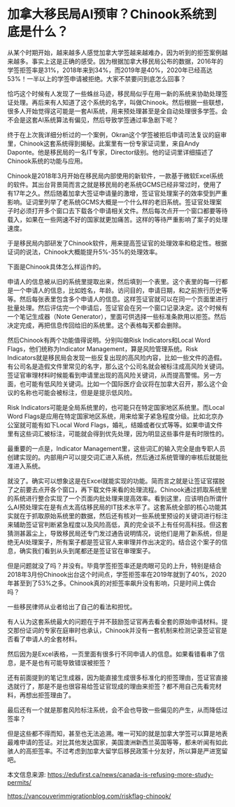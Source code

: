 # 加拿大移民局AI预审？Chinook系统到底是什么？

从某个时期开始，越来越多人感觉加拿大学签越来越难办，因为听到的拒签案例越来越多。事实上这是正确的感受。因为根据加拿大移民局公布的数据，2016年的学签拒签率是31%，2018年来到34%，而2019年是40%，2020年已经高达53%！一半以上的学签申请被拒绝。大家不禁要问到底怎么回事？

恰巧这个时候有人发现了一些蛛丝马迹，移民局似乎在用一新的系统来协助处理签证处理。再后来有人知道了这个系统的名字，叫做Chinook。然后根据一些联想，很多人开始觉得这可能是一套AI系统，用来预处理甚至是全自动处理很多学签。会不会是这套AI系统算法有偏见，然后导致学签通过率急剧下呢？

终于在上次我详细分析过的一个案例，Okran这个学签被拒后申请司法复议的庭审里，Chinook这套系统得到揭秘。此案里有一份专家证词里，来自Andy Daponte。他是移民局的一名IT专家，Director级别。他的证词里详细描述了Chinook系统的功能与应用。

Chinook是2018年3月开始在移民局内部使用的新软件，一款基于微软Excel系统的软件。其出台背景简而言之就是移民局的老系统GCMS已经非常过时，使用了有17年之久。然后随着加拿大签证申请量的激增，签证官处理案子的效率受到严重影响。证词里列举了老系统GCMS大概是一个什么样的老旧系统。签证官处理案子时必须打开多个窗口去下载各个申请相关文件。然后每次点开一个窗口都要等待载入，如果在一些网速不好的国家就更加痛苦。这样的等待严重影响了案子的处理速度。

于是移民局内部研发了Chinook软件，用来提高签证官的处理效率和稳定性。根据证词的说法，Chinook大概能提升5%-35%的处理效率。

下面是Chinook具体怎么样运作的。

申请人的信息被从旧的系统里提取出来，然后填到一个表里。这个表里的每一行都是一个申请人的信息，比如姓名，年龄。访问目的，申请日期，和之前旅行历史等等。然后每张表里包含多个申请人的信息。这样签证官就可以在同一个页面里进行批量处理。然后评估完一个申请后，签证官会在另一个窗口记录决定。这个时候有一个笔记生成器（Note Generator），里面可供选择一些标准条款用以拒签。然后决定完成，再把信息传回给旧的系统里。这个表格每天都会删除。

然后Chinook有两个功能值得说明。分别叫做Risk Indicators和Local Word Flags，他们统称为Indicator Management，算是风险管理系统。Risk Indicators就是移民局会发现一些反复出现的高风险内容，比如一些文件的造假。有公司名是造假文件里常见的名字，那么这个公司名就会被标注成高风险关键词。签证官审理材料时候能看到申请里出现的高风险关键词，从而提高警惕。另一方面，也可能有低风险关键词。比如一个国际医疗会议将在加拿大召开，那么这个会议的名称也可能会被标注，但是是提示低风险。

Risk Indicators可能是全局系统里的，也可能只在特定国家地区系统里。而Local Word Flags是应用在特定国家地区系统，用来给案子紧急程度分级。比如北京办公室就可能有如下Local Word Flags，婚礼，结婚或者仪式等等。如果申请文件里有这些词汇被标注，可能就会得到优先处理，因为明显这些事件是有时限性的。

最重要的一点是，Indicator Management里，这些词汇的输入完全是由专职人员创建实现的。内部用户可以提交词汇进入系统，然后通过系统管理的审核后就能批准进入系统。

就没了。确实可以想象这是在Excel就能实现的功能。简而言之就是让签证官摆脱了之前要去点开各个窗口，再下载文件来看的处理流程。Chinook通过抓取系统里的系统进行整合实现了一个页面内批处理来提高效率。看到这里，应该明白所谓什么AI预处理实在是有点太高估移民局的IT技术水平了。这套系统全部的核心功能其实就在于抓取原始系统里的数据，然后还有核对一些系统里预设的关键词进行标注来辅助签证官判断紧急程度以及风险高低，真的完全谈不上有任何高科技。但这套猜测甚嚣尘上，导致移民局还专门发过通告说明情况，说他们是用了新系统，但是绝无AI处理案子，所有案子都是签证官人来审理并作出决定的。结合这个案子的信息，确实我们看到从头到尾都还是签证官在审理案子。

但是问题就没了吗？并没有。毕竟学签拒签率还是肉眼可见的上升，特别是结合2018年3月份Chinook出台这个时间点，学签拒签率在2019年就到了40%，2020年甚至到了53%之多。Chinook真的对拒签率飙升没有影响，只是时间上偶合吗？

一些移民律师从业者给出了自己的看法和担忧。

有人认为这套系统最大的问题在于并不鼓励签证官再去看全套的原始申请材料。提交那份证词的专家在庭审时也承认，Chinook并没有一套机制来检测记录签证官是否看了申请人的全套材料。

然后因为是Excel表格，一页里面有很多行不同申请人的信息。如果看错看串了信息，是不是也有可能导致错误被拒签？

还有前面提到的笔记生成器，因为能直接生成很多标准化的拒签理由，签证官直接选就行了，那是不是也很容易给签证官现成的理由来拒签？都不用自己先看完材料，再想出拒签理由了。

最后还有一个就是那套风险标注系统，会不会也导致一些偏见的产生，从而降低过签率？

但是这些都不得而知，甚至也无法追溯。唯一可知的就是加拿大学签可以算是地表最难申请的签证。对比其他发达国家，美国澳洲新西兰英国等等，都未听闻有如此骇人的高拒签率。不过考虑到加拿大留学后移民政策十分友好，所以算是严进宽留吧。

本文信息来源:
https://edufirst.ca/news/canada-is-refusing-more-study-permits/

https://vancouverimmigrationblog.com/riskflag-chinook/
